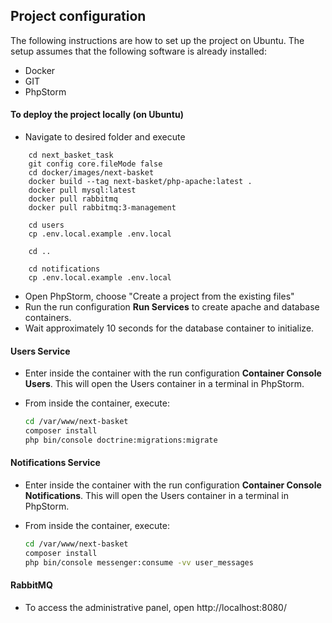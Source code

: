 ## Project configuration

The following instructions are how to set up the project on Ubuntu.
The setup assumes that the following software is already installed:

* Docker
* GIT
* PhpStorm

#### To deploy the project locally (on Ubuntu)

* Navigate to desired folder and execute

```shell
    cd next_basket_task
    git config core.fileMode false
    cd docker/images/next-basket
    docker build --tag next-basket/php-apache:latest .
    docker pull mysql:latest
    docker pull rabbitmq
    docker pull rabbitmq:3-management
    
    cd users
    cp .env.local.example .env.local
    
    cd ..
    
    cd notifications
    cp .env.local.example .env.local
```

* Open PhpStorm, choose "Create a project from the existing files"
* Run the run configuration **Run Services** to create apache and database containers.
* Wait approximately 10 seconds for the database container to initialize.

#### Users Service

* Enter inside the container with the run configuration **Container Console Users**. This will open the Users container in a terminal in PhpStorm.
* From inside the container, execute:

  ```sh
  cd /var/www/next-basket
  composer install
  php bin/console doctrine:migrations:migrate
  ```

#### Notifications Service

* Enter inside the container with the run configuration **Container Console Notifications**. This will open the Users container in a terminal in PhpStorm.
* From inside the container, execute:

  ```sh
  cd /var/www/next-basket
  composer install
  php bin/console messenger:consume -vv user_messages
  ```

#### RabbitMQ
* To access the administrative panel, open http://localhost:8080/
